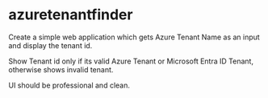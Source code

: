 # azuretenantfinder


Create a simple web application which gets Azure Tenant Name as an input and display the tenant id.

Show Tenant id only if its valid Azure Tenant or Microsoft Entra ID Tenant, otherwise shows invalid tenant.

UI should be professional and clean.
